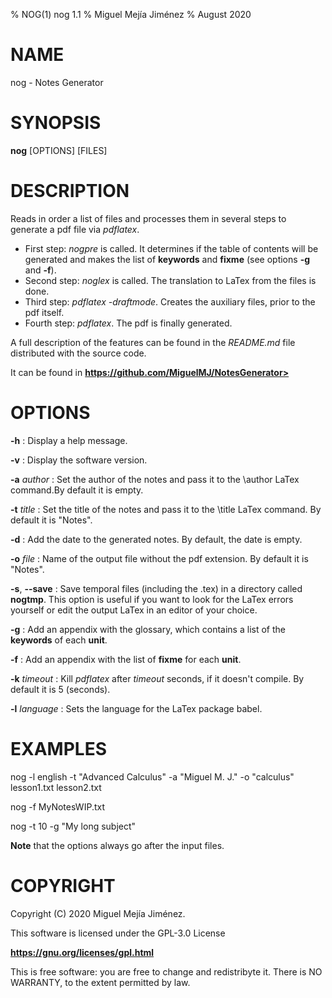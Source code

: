 % NOG(1) nog 1.1
% Miguel Mejía Jiménez
% August 2020

# NAME 

nog - Notes Generator

# SYNOPSIS

**nog** [OPTIONS] [FILES]

# DESCRIPTION

Reads in order a list of files and processes them in several steps to generate a pdf file via *pdflatex*.

- First step:  *nogpre* is called. It determines if the table of contents will be generated and makes the list of **keywords** and **fixme** (see options **-g** and **-f**).
- Second step: *noglex* is called. The translation to LaTex from the files is done.
- Third step:  *pdflatex -draftmode*. Creates the auxiliary files, prior to the pdf itself.
- Fourth step: *pdflatex*. The pdf is finally generated.

A full description of the features can be found in the *README.md* file distributed with the source code.

It can be found in **https://github.com/MiguelMJ/NotesGenerator>**

# OPTIONS

**-h**
: Display a help message.

**-v**
: Display the software version.

**-a** *author*
: Set the author of the notes and pass it to the \author LaTex command.By default it is empty.

**-t** *title*
: Set the title of the notes and pass  it to the \title LaTex command. By default it is "Notes".

**-d**
: Add the date to the generated notes. By default, the date is empty.

**-o** *file*
: Name of the output file without the pdf extension. By default it is "Notes".

**-s**, **--save**
: Save temporal files (including the .tex) in a directory called **nogtmp**. This option is useful if you want to look for the LaTex errors yourself or edit the output LaTex in an editor of your choice.

**-g**
: Add an appendix with the glossary, which contains a list of the **keywords** of each **unit**.

**-f**
: Add an appendix with the list of **fixme** for each **unit**.

**-k** *timeout*
: Kill *pdflatex* after *timeout* seconds, if it doesn't compile. By default it is 5 (seconds).

**-l** *language*
: Sets the language for the LaTex package babel.

# EXAMPLES

nog -l english -t "Advanced Calculus" -a "Miguel M. J." -o "calculus" lesson1.txt lesson2.txt

nog -f MyNotesWIP.txt

nog -t 10 -g "My long subject"

**Note** that the options always go after the input files.

# COPYRIGHT
Copyright (C) 2020 Miguel Mejía Jiménez.

This software is licensed under the GPL-3.0 License 

**https://gnu.org/licenses/gpl.html**

This is free software: you are free to change and redistribyte it. There is NO WARRANTY, to the extent permitted by law.
